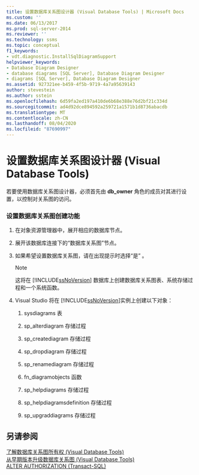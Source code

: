 ```yaml
---
title: 设置数据库关系图设计器 (Visual Database Tools) | Microsoft Docs
ms.custom: ''
ms.date: 06/13/2017
ms.prod: sql-server-2014
ms.reviewer: ''
ms.technology: ssms
ms.topic: conceptual
f1_keywords:
- vdt.diagnostic.InstallSqlDiagramSupport
helpviewer_keywords:
- Database Diagram Designer
- database diagrams [SQL Server], Database Diagram Designer
- diagrams [SQL Server], Database Diagram Designer
ms.assetid: 927321ee-b459-4f5b-9719-4a7a95639143
author: stevestein
ms.author: sstein
ms.openlocfilehash: 6d59fa2ed197a410de6b68e388e76d2bf21c334d
ms.sourcegitcommit: ad4d92dce894592a259721a1571b1d8736abacdb
ms.translationtype: MT
ms.contentlocale: zh-CN
ms.lasthandoff: 08/04/2020
ms.locfileid: "87690997"
---
```

# <a name="set-up-database-diagram-designer-visual-database-tools"></a>设置数据库关系图设计器 (Visual Database Tools)
  若要使用数据库关系图设计器，必须首先由 **db_owner** 角色的成员对其进行设置，以控制对关系图的访问。  
  
### <a name="to-set-up-database-diagramming"></a>设置数据库关系图创建功能  
  
1.  在对象资源管理器中，展开相应的数据库节点。  
  
2.  展开该数据库连接下的“数据库关系图”节点。  
  
3.  如果希望设置数据库关系图，请在出现提示时选择“是”  。  
  
    > [!NOTE]  
    >  这将在 [!INCLUDE[ssNoVersion](../../includes/ssnoversion-md.md)] 数据库上创建数据库关系图表、系统存储过程和一个系统函数。  
  
4.  Visual Studio 将在 [!INCLUDE[ssNoVersion](../../includes/ssnoversion-md.md)]实例上创建以下对象：  
  
    1.  sysdiagrams 表  
  
    2.  sp_alterdiagram 存储过程  
  
    3.  sp_creatediagram 存储过程  
  
    4.  sp_dropdiagram 存储过程  
  
    5.  sp_renamediagram 存储过程  
  
    6.  fn_diagramobjects 函数  
  
    7.  sp_helpdiagrams 存储过程  
  
    8.  sp_helpdiagramsdefinition 存储过程  
  
    9. sp_upgraddiagrams 存储过程  
  
## <a name="see-also"></a>另请参阅  
 [了解数据库关系图所有权 &#40;Visual Database Tools&#41;](visual-database-tools.md)   
 [从早期版本升级数据库关系图 &#40;Visual Database Tools&#41;](upgrade-database-diagrams-from-previous-editions-visual-database-tools.md)   
 [ALTER AUTHORIZATION (Transact-SQL)](/sql/t-sql/statements/alter-authorization-transact-sql)  
  
  
